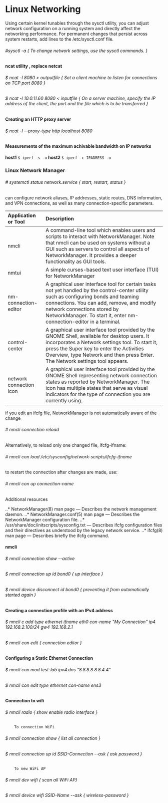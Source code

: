 # Linux Networking

Using certain kernel tunables through the sysctl utility, you can adjust network configuration on a running system and directly affect the networking performance.
For permanent changes that persist across system restarts, add lines to the /etc/sysctl.conf file. 

###### #sysctl -a { To change network settings, use the sysctl commands. }

#### ncat utility , replace netcat

###### $ ncat -l 8080 > outputfile { Set a client machine to listen for connections on TCP port 8080 }
###### $ ncat -l 10.0.11.60 8080 < inputfile { On a server machine, specify the IP address of the client, the port and the file which is to be transferred }

#### Creating an HTTP proxy server

###### $  ncat -l --proxy-type http localhost 8080

#### Measurements of the maximum achivable bandwidth on IP networks

__host1__ `$ iperf -s -u`
__host2__ `$ iperf -c IPADRESS -u`

### Linux Network Manager

###### # systemctl status network.service { start, restart, status }

can configure network aliases, IP addresses, static routes, DNS information, and VPN connections, as well as many connection-specific parameters. 

| Application or Tool | Description |
|:----------------------- |:----------------------- |
| nmcli | A command-line tool which enables users and scripts to interact with NetworkManager. Note that nmcli can be used on systems without a GUI such as servers to control all aspects of NetworkManager. It provides a deeper functionality as GUI tools. |
| nmtui | A simple curses-based text user interface (TUI) for NetworkManager |
| nm-connection-editor | A graphical user interface tool for certain tasks not yet handled by the control-center utility such as configuring bonds and teaming connections. You can add, remove, and modify network connections stored by NetworkManager. To start it, enter nm-connection-editor in a terminal. |
| control-center | A graphical user interface tool provided by the GNOME Shell, available for desktop users. It incorporates a Network settings tool. To start it, press the Super key to enter the Activities Overview, type Network and then press Enter. The Network settings tool appears. |
| network connection icon | A graphical user interface tool provided by the GNOME Shell representing network connection states as reported by NetworkManager. The icon has multiple states that serve as visual indicators for the type of connection you are currently using. |

if you edit an ifcfg file, NetworkManager is not automatically aware of the change
###### # nmcli connection reload

Alternatively, to reload only one changed file, ifcfg-ifname:
###### # nmcli con load /etc/sysconfig/network-scripts/ifcfg-ifname

to restart the connection after changes are made, use:
###### # nmcli con up connection-name


Additional resources

..* NetworkManager(8) man page — Describes the network management daemon.
..* NetworkManager.conf(5) man page — Describes the NetworkManager configuration file.
..* /usr/share/doc/initscripts/sysconfig.txt — Describes ifcfg configuration files and their directives as understood by the legacy network service.
..* ifcfg(8) man page — Describes briefly the ifcfg command. 

#### nmcli

###### $ nmcli connection show --active
###### $ nmcli connection up id bond0 { up interface }
###### $ nmcli device disconnect id bond0 { preventing it from automatically started again }

#### Creating a connection profile with an IPv4 address
###### $ nmcli c add type ethernet ifname eth0 con-name "My Connection" ip4 192.168.2.100/24 gw4 192.168.2.1

###### $ nmcli con edit { connection editor } 

#### Configuring a Static Ethernet Connection
###### $ nmcli con mod test-lab ipv4.dns "8.8.8.8 8.8.4.4"
###### $ nmcli con edit type ethernet con-name ens3

#### Connection to wifi

###### $ nmcli radio { show enable radio interface }

        To connection WiFi
###### $ nmcli connection show { list all connection }
###### $ nmcli connection up id SSID-Connection --ask { ask password }
        
        To new WiFi AP
###### $ nmcli dev wifi { scan all WiFi AP}
###### $ nmcli device wifi SSID-Name --ask { wireless-password }
        

